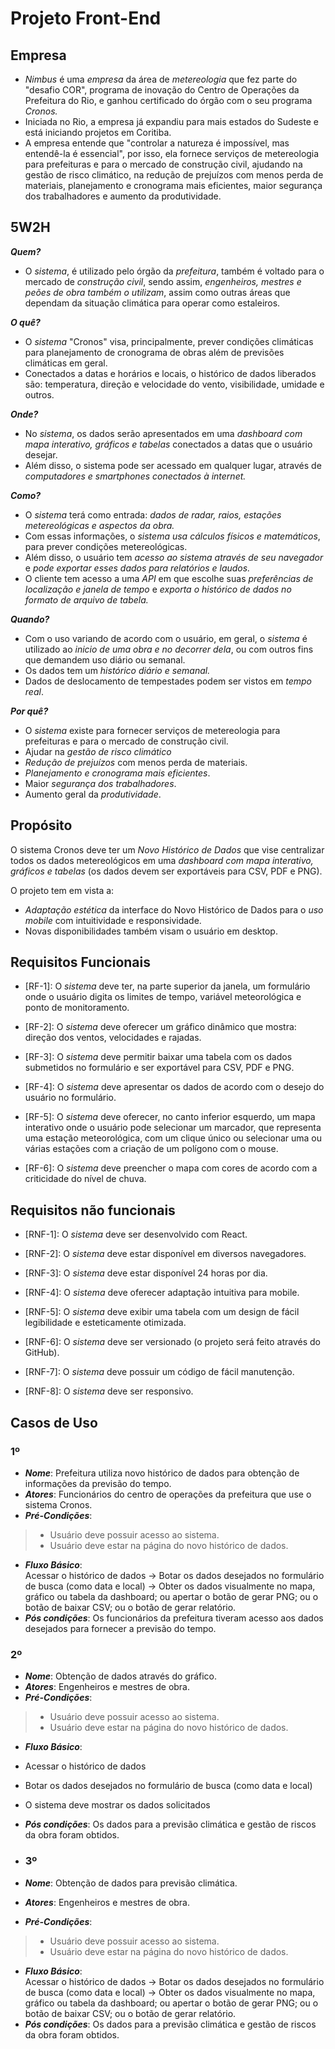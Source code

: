 # Projeto Front-End


## Empresa
- *Nimbus* é uma *empresa* da área de *metereologia* que fez parte do "desafio COR", programa de inovação do Centro de Operações da Prefeitura do Rio, e ganhou certificado do órgão com o seu programa *Cronos.*
- Iniciada no Rio, a empresa já expandiu para mais estados do Sudeste e está iniciando projetos em Coritiba.
- A empresa entende que "controlar a natureza é impossível, mas entendê-la é essencial", por isso, ela fornece serviços de metereologia para prefeituras e para o mercado de construção civil, ajudando na gestão de risco climático, na redução de prejuízos com  menos perda de materiais, planejamento e cronograma mais eficientes, maior segurança dos trabalhadores e aumento da produtividade.


## 5W2H
***Quem?*** 
- O *sistema*, é utilizado pelo órgão da *prefeitura*, também é voltado para o mercado de *construção civil*, sendo assim, *engenheiros, mestres e peões de obra também o utilizam*, assim como outras áreas que dependam da situação climática para operar como estaleiros.

***O quê?***
- O *sistema* "Cronos" visa, principalmente, prever condições climáticas para planejamento de cronograma de obras além de previsões climáticas em geral.
- Conectados a datas e horários e locais, o histórico de dados liberados são: temperatura, direção e velocidade do vento, visibilidade, umidade e outros. 

***Onde?*** 
- No *sistema*, os dados serão apresentados em uma *dashboard com mapa interativo, gráficos e tabelas* conectados a datas que o usuário desejar.
- Além disso, o sistema pode ser acessado em qualquer lugar, através de *computadores e smartphones conectados à internet.*

***Como?*** 
- O *sistema* terá como entrada: *dados de radar, raios, estações metereológicas e aspectos da obra.*
- Com essas informações, o *sistema usa cálculos físicos e matemáticos*, para prever condições metereológicas.
- Além disso, o usuário tem *acesso ao sistema através de seu navegador* e *pode exportar esses dados para relatórios e laudos.*
- O cliente tem acesso a uma *API* em que escolhe suas *preferências de localização e janela de tempo* e *exporta o histórico de dados no formato de arquivo de tabela.*

***Quando?*** 
- Com o uso variando de acordo com o usuário, em geral, o *sistema* é utilizado ao *inicio de uma obra e no decorrer dela*, ou com outros fins que demandem uso diário ou semanal. 
- Os dados tem um *histórico diário e semanal.*
- Dados de deslocamento de tempestades podem ser vistos em *tempo real*.

***Por quê?***
- O *sistema* existe para fornecer serviços de metereologia para prefeituras e para o mercado de construção civil.
- Ajudar na *gestão de risco climático*
- *Redução de prejuízos* com menos perda de materiais.
- *Planejamento e cronograma mais eficientes*.
- Maior *segurança dos trabalhadores*.
- Aumento geral da *produtividade*.

## Propósito
O sistema Cronos deve ter um *Novo Histórico de Dados* que vise centralizar todos os dados metereológicos em uma *dashboard com mapa interativo, gráficos e tabelas* (os dados devem ser exportáveis para CSV, PDF e PNG).

O projeto tem em vista a:
-  *Adaptação estética* da interface do Novo Histórico de Dados para o *uso mobile* com intuitividade e responsividade.  
- Novas disponibilidades também visam o usuário em desktop. 
 

## Requisitos Funcionais

- [RF-1]: O *sistema* deve ter, na parte superior da janela, um formulário onde o usuário digita os limites de tempo, variável meteorológica e ponto de monitoramento.

- [RF-2]: O *sistema* deve oferecer um gráfico dinâmico que mostra: direção dos ventos, velocidades e rajadas.

- [RF-3]: O *sistema* deve permitir baixar uma tabela com os dados submetidos no formulário e ser exportável para CSV, PDF e PNG.

- [RF-4]: O *sistema* deve apresentar os dados de acordo com o desejo do usuário no formulário.

- [RF-5]: O *sistema* deve oferecer, no canto inferior esquerdo, um mapa interativo onde o usuário pode selecionar um marcador, que representa uma estação meteorológica, com um clique único ou selecionar uma ou várias estações com a criação de um polígono com o mouse.

- [RF-6]: O *sistema* deve preencher o mapa com cores de acordo com a criticidade do nível de chuva.


## Requisitos não funcionais

- [RNF-1]: O *sistema* deve ser desenvolvido com React.

- [RNF-2]: O *sistema* deve estar disponível em diversos navegadores.

- [RNF-3]: O *sistema* deve estar disponível 24 horas por dia.

- [RNF-4]: O *sistema* deve oferecer adaptação intuitiva para mobile.

- [RNF-5]: O *sistema* deve exibir uma tabela com um design de fácil legibilidade e esteticamente otimizada.

- [RNF-6]: O *sistema* deve ser versionado (o projeto será feito através do GitHub).

- [RNF-7]: O *sistema* deve possuir um código de fácil manutenção.

- [RNF-8]: O *sistema* deve ser responsivo.


## Casos de Uso

### 1º
- ***Nome***: Prefeitura utiliza novo histórico de dados para obtenção de informações da previsão do tempo.
- ***Atores***: Funcionários do centro de operações da prefeitura que use o sistema Cronos.
- ***Pré-Condições***:
> - Usuário deve possuir acesso ao sistema.
> - Usuário deve estar na página do novo histórico de dados.

- ***Fluxo Básico***:
<br> Acessar o histórico de dados -> Botar os dados desejados no formulário de busca (como data e local) -> Obter os dados visualmente no mapa, gráfico ou tabela da dashboard; ou apertar o botão de gerar PNG; ou o botão de baixar CSV; ou o botão de gerar relatório.
- ***Pós condições***: Os funcionários da prefeitura tiveram acesso aos dados desejados para fornecer a previsão do tempo.

### 2º 
- ***Nome***: Obtenção de dados através do gráfico.
- ***Atores***: Engenheiros e mestres de obra.
- ***Pré-Condições***:
> - Usuário deve possuir acesso ao sistema.
> - Usuário deve estar na página do novo histórico de dados.

- ***Fluxo Básico***:
 - Acessar o histórico de dados
 - Botar os dados desejados no formulário de busca (como data e local)
 - O sistema deve mostrar os dados solicitados  
- ***Pós condições***: Os dados para a previsão climática e gestão de riscos da obra foram obtidos.

- ### 3º 
- ***Nome***: Obtenção de dados para previsão climática.
- ***Atores***: Engenheiros e mestres de obra.
- ***Pré-Condições***:
> - Usuário deve possuir acesso ao sistema.
> - Usuário deve estar na página do novo histórico de dados.

- ***Fluxo Básico***:
<br> Acessar o histórico de dados -> Botar os dados desejados no formulário de busca (como data e local) -> Obter os dados visualmente no mapa, gráfico ou tabela da dashboard; ou apertar o botão de gerar PNG; ou o botão de baixar CSV; ou o botão de gerar relatório.
- ***Pós condições***: Os dados para a previsão climática e gestão de riscos da obra foram obtidos.

